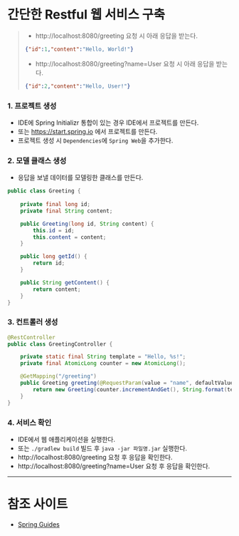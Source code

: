 # 간단한 Restful 웹 서비스 구축

> - http://localhost:8080/greeting 요청 시 아래 응답을 받는다.
> ```json
> {"id":1,"content":"Hello, World!"}
> ```
> - http://localhost:8080/greeting?name=User 요청 시 아래 응답을 받는다.
> ```json
> {"id":2,"content":"Hello, User!"}
> ```

### 1. 프로젝트 생성

- IDE에 Spring Initializr 통합이 있는 경우 IDE에서 프로젝트를 만든다.
- 또는 https://start.spring.io 에서 프로젝트를 만든다.
- 프로젝트 생성 시 `Dependencies`에 `Spring Web`을 추가한다.

### 2. 모델 클래스 생성

- 응답을 보낼 데이터를 모델링한 클래스를 만든다.
```java
public class Greeting {
    
    private final long id;
    private final String content;

    public Greeting(long id, String content) {
        this.id = id;
        this.content = content;
    }

    public long getId() {
        return id;
    }

    public String getContent() {
        return content;
    }
}
```

### 3. 컨트롤러 생성
```java
@RestController
public class GreetingController {

    private static final String template = "Hello, %s!";
    private final AtomicLong counter = new AtomicLong();

    @GetMapping("/greeting")
    public Greeting greeting(@RequestParam(value = "name", defaultValue = "World") String name) {
        return new Greeting(counter.incrementAndGet(), String.format(template, name));
    }
}
```

### 4. 서비스 확인

- IDE에서 웹 애플리케이션을 실행한다.
- 또는 `./gradlew build` 빌드 후 `java -jar 파일명.jar` 실행한다.
- http://localhost:8080/greeting 요청 후 응답을 확인한다.
- http://localhost:8080/greeting?name=User 요청 후 응답을 확인한다.

---

# 참조 사이트

- [Spring Guides](https://spring.io/guides/gs/rest-service/)
